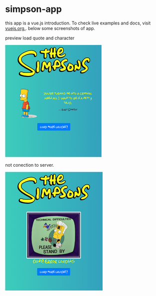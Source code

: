 # simpson-app
this app is a vue.js introduction. To check live examples and docs, visit [vuejs.org.](https://vuejs.org).
below some screenshots of app.

 preview load quote and character

![alt text](screenshot1.png "preview load quote and character")

not conection to server.

![alt text](screenshot2.png "not conection to server")
